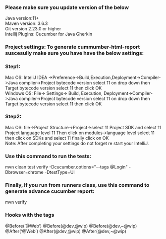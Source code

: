 
### Please make sure you update version of the below<br>
Java version:11+<br>
Maven version: 3.6.3<br>
Git version 2.23.0 or higher<br>
Intellij Plugins: Cucumber for Java
                  Gherkin

### Project settings: To generate cummumber-html-report suscesully make sure you have have the below settings:

### Step1:
Mac OS: InteliJ IDEA ->Preference->Build,Execution,Deployment->Compiler->Java complier->Project bytecode version select 11 on drop down  then Target bytecode version select 11 then click OK<br>
Windows OS: File-> Settings-> Build, Execution, Deployment->Compiler->Java compiler->Project bytecode version select 11 on drop down  then Target bytecode version select 11 then click OK

### Step2:
Mac OS: file->Project Structure->Project->select 11 Project SDK and select 11 Project language level 11 Then click on modules->language level select 11 then click on SDKs and select 11 finally click on OK<br>
Note: After completing your settings do not forget re start your IntelliJ.

### Use this command to run the tests:
mvn clean test verify -Dcucumber.options="--tags @Login" -Dbrowser=chrome -DtestType=UI 

### Finally, If you run from runners class, use this command to generate advance cucumber report:
mvn verify

### Hooks with the tags
 @Before(‘@Web’)
 @Before(@dev,@wip) 
 @Before(@dev,~@wip)
 @After(‘@Web’)
 @After(@dev,@wip) 
 @After(@dev,~@wip)